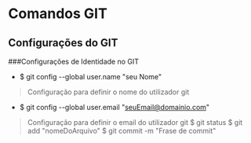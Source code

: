 # Comandos GIT
## Configurações do GIT

###Configurações de Identidade no GIT
* $ git config --global user.name "seu Nome"
> Configuração para definir o nome do utilizador git
* $ git config --global user.email "seuEmail@domainio.com"
> Configuração para definir o email do utilizador git
> $ git status
> $ git add "nomeDoArquivo"
> $ git commit -m "Frase de commit"

